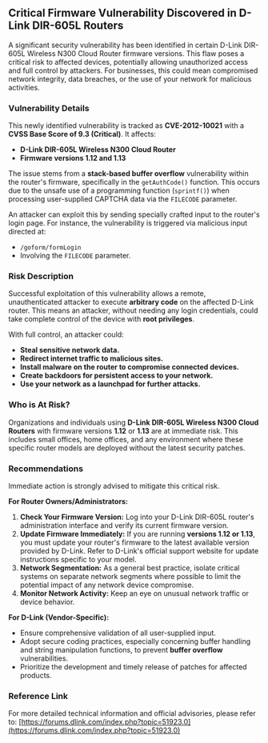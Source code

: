 ## Critical Firmware Vulnerability Discovered in D-Link DIR-605L Routers

A significant security vulnerability has been identified in certain D-Link DIR-605L Wireless N300 Cloud Router firmware versions. This flaw poses a critical risk to affected devices, potentially allowing unauthorized access and full control by attackers. For businesses, this could mean compromised network integrity, data breaches, or the use of your network for malicious activities.

### Vulnerability Details

This newly identified vulnerability is tracked as **CVE-2012-10021** with a **CVSS Base Score of 9.3 (Critical)**. It affects:

*   **D-Link DIR-605L Wireless N300 Cloud Router**
*   **Firmware versions 1.12 and 1.13**

The issue stems from a **stack-based buffer overflow** vulnerability within the router's firmware, specifically in the `getAuthCode()` function. This occurs due to the unsafe use of a programming function (`sprintf()`) when processing user-supplied CAPTCHA data via the `FILECODE` parameter.

An attacker can exploit this by sending specially crafted input to the router's login page. For instance, the vulnerability is triggered via malicious input directed at:

*   `/goform/formLogin`
*   Involving the `FILECODE` parameter.

### Risk Description

Successful exploitation of this vulnerability allows a remote, unauthenticated attacker to execute **arbitrary code** on the affected D-Link router. This means an attacker, without needing any login credentials, could take complete control of the device with **root privileges**.

With full control, an attacker could:

*   **Steal sensitive network data.**
*   **Redirect internet traffic to malicious sites.**
*   **Install malware on the router to compromise connected devices.**
*   **Create backdoors for persistent access to your network.**
*   **Use your network as a launchpad for further attacks.**

### Who is At Risk?

Organizations and individuals using **D-Link DIR-605L Wireless N300 Cloud Routers** with firmware versions **1.12** or **1.13** are at immediate risk. This includes small offices, home offices, and any environment where these specific router models are deployed without the latest security patches.

### Recommendations

Immediate action is strongly advised to mitigate this critical risk.

**For Router Owners/Administrators:**

1.  **Check Your Firmware Version:** Log into your D-Link DIR-605L router's administration interface and verify its current firmware version.
2.  **Update Firmware Immediately:** If you are running **versions 1.12 or 1.13**, you must update your router's firmware to the latest available version provided by D-Link. Refer to D-Link's official support website for update instructions specific to your model.
3.  **Network Segmentation:** As a general best practice, isolate critical systems on separate network segments where possible to limit the potential impact of any network device compromise.
4.  **Monitor Network Activity:** Keep an eye on unusual network traffic or device behavior.

**For D-Link (Vendor-Specific):**

*   Ensure comprehensive validation of all user-supplied input.
*   Adopt secure coding practices, especially concerning buffer handling and string manipulation functions, to prevent **buffer overflow** vulnerabilities.
*   Prioritize the development and timely release of patches for affected products.

### Reference Link

For more detailed technical information and official advisories, please refer to:
[https://forums.dlink.com/index.php?topic=51923.0](https://forums.dlink.com/index.php?topic=51923.0)